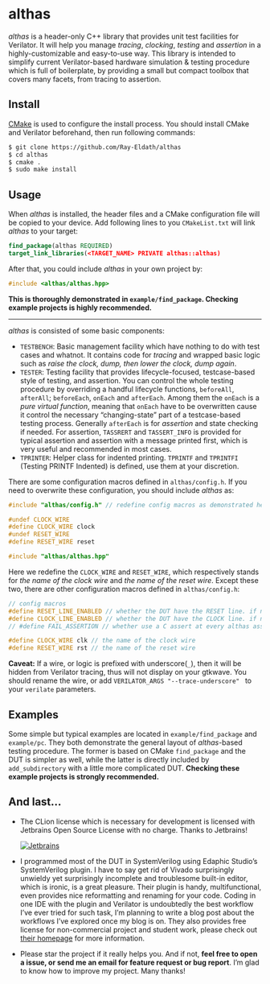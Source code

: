 # althas

*althas* is a header-only C++ library that provides unit test facilities for Verilator. It will help you manage *tracing*, *clocking*, *testing* and *assertion* in a highly-customizable and easy-to-use way. This library is intended to simplify current Verilator-based hardware simulation & testing procedure which is full of boilerplate, by providing a small but compact toolbox that covers many facets, from tracing to assertion.

## Install

[CMake](https://cmake.org/) is used to configure the install process. You should install CMake and Verilator beforehand, then run following commands:

```bash
$ git clone https://github.com/Ray-Eldath/althas
$ cd althas
$ cmake .
$ sudo make install
```

## Usage

When *althas* is installed, the header files and a CMake configuration file will be copied to your device. Add following lines to you `CMakeList.txt` will link *althas* to your target:

```cmake
find_package(althas REQUIRED)
target_link_libraries(<TARGET_NAME> PRIVATE althas::althas)
```

After that, you could include *althas* in your own project by:

```c++
#include <althas/althas.hpp>
```

**This is thoroughly demonstrated in `example/find_package`.  Checking example projects is highly recommended.**

---

*althas* is consisted of some basic components:

- `TESTBENCH`: Basic management facility which have nothing to do with test cases and whatnot. It contains code for *tracing* and wrapped basic logic such as *raise the clock, dump, then lower the clock, dump again*.
- `TESTER`: Testing facility that provides lifecycle-focused, testcase-based style of testing, and assertion. You can control the whole testing procedure by overriding a handful lifecycle functions, `beforeAll`, `afterAll`; `beforeEach`, `onEach` and `afterEach`. Among them the `onEach` is a *pure virtual function*, meaning that `onEach` have to be overwritten cause it control the necessary “changing-state” part of a testcase-based testing process. Generally `afterEach` is for *assertion* and state checking if needed. For assertion, `TASSRERT` and `TASSERT_INFO` is provided for typical assertion and assertion with a message printed first, which is very useful and recommended in most cases.
- `TPRINTER`: Helper class for indented printing. `TPRINTF` and `TPRINTFI` (Testing PRINTF Indented) is defined, use them at your discretion.

There are some configuration macros defined in `althas/config.h`. If you need to overwrite these configuration, you should include *althas* as:

```c++
#include "althas/config.h" // redefine config macros as demonstrated here

#undef CLOCK_WIRE
#define CLOCK_WIRE clock
#undef RESET_WIRE
#define RESET_WIRE reset

#include "althas/althas.hpp"
```

Here we redefine the `CLOCK_WIRE` and `RESET_WIRE`, which respectively stands for *the name of the clock wire* and *the name of the reset wire*. Except these two, there are other configuration macros defined in `althas/config.h`:

```c++
// config macros
#define RESET_LINE_ENABLED // whether the DUT have the RESET line. if not, logic for reset will not be compiled.
#define CLOCK_LINE_ENABLED // whether the DUT have the CLOCK line. if not, logic for clocking will not be compiled.
// #define FAIL_ASSERTION // whether use a C assert at every althas assertion. if enable, failed assertion will cause the program interrupted.

#define CLOCK_WIRE clk // the name of the clock wire
#define RESET_WIRE rst // the name of the reset wire
```

**Caveat:** If a wire, or logic is prefixed with underscore(`_`), then it will be hidden from Verilator tracing, thus will not display on your gtkwave. You should rename the wire, or add `VERILATOR_ARGS "--trace-underscore" ` to your `verilate` parameters.

## Examples

Some simple but typical examples are located in `example/find_package` and `example/pc`. They both demonstrate the general layout of *althas*-based testing procedure. The former is based on CMake `find_package` and the DUT is simpler as well, while the latter is directly included by `add_subdirectory` with a little more complicated DUT. **Checking these example projects is strongly recommended.**

## And last…

- The CLion license which is necessary for development is licensed with Jetbrains Open Source License with no charge. Thanks to Jetbrains!
  
  [![Jetbrains](https://raw.githubusercontent.com/Ray-Eldath/Avalon/master/img/jetbrains-variant-4.jpg)](https://www.jetbrains.com/?from=sirius)



- I programmed most of the DUT in SystemVerilog using Edaphic Studio’s SystemVerilog plugin. I have to say get rid of Vivado surprisingly unwieldy yet surprisingly incomplete and troublesome built-in editor, which is ironic, is a great pleasure. Their plugin is handy, multifunctional, even provides nice reformatting and renaming for your code. Coding in one IDE with the plugin and Verilator is undoubtedly the best workflow I’ve ever tried for such task, I’m planning to write a blog post about the workflows I’ve explored once my blog is on. They also provides free license for non-commercial project and student work, please check out [their homepage](https://www.edaphic.studio/) for more information.
- Please star the project if it really helps you. And if not, **feel free to open a issue, or send me an email for feature request or bug report**. I’m glad to know how to improve my project. Many thanks!